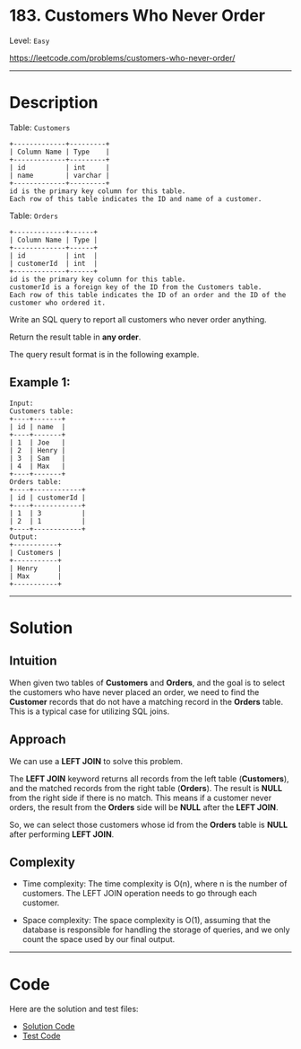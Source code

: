 # 183. Customers Who Never Order

Level: `Easy`

https://leetcode.com/problems/customers-who-never-order/

---

# Description

Table: `Customers`

    +-------------+---------+
    | Column Name | Type    |
    +-------------+---------+
    | id          | int     |
    | name        | varchar |
    +-------------+---------+
    id is the primary key column for this table.
    Each row of this table indicates the ID and name of a customer.


Table: `Orders`

    +-------------+------+
    | Column Name | Type |
    +-------------+------+
    | id          | int  |
    | customerId  | int  |
    +-------------+------+
    id is the primary key column for this table.
    customerId is a foreign key of the ID from the Customers table.
    Each row of this table indicates the ID of an order and the ID of the customer who ordered it.


Write an SQL query to report all customers who never order anything.

Return the result table in **any order**.

The query result format is in the following example.

## Example 1:

    Input:
    Customers table:
    +----+-------+
    | id | name  |
    +----+-------+
    | 1  | Joe   |
    | 2  | Henry |
    | 3  | Sam   |
    | 4  | Max   |
    +----+-------+
    Orders table:
    +----+------------+
    | id | customerId |
    +----+------------+
    | 1  | 3          |
    | 2  | 1          |
    +----+------------+
    Output:
    +-----------+
    | Customers |
    +-----------+
    | Henry     |
    | Max       |
    +-----------+

---

# Solution

## Intuition
When given two tables of **Customers** and **Orders**, and the goal is to select the customers who have never placed an order, we need to find the **Customer** records that do not have a matching record in the **Orders** table. This is a typical case for utilizing SQL joins.

## Approach
We can use a **LEFT JOIN** to solve this problem.

The **LEFT JOIN** keyword returns all records from the left table (**Customers**), and the matched records from the right table (**Orders**). The result is **NULL** from the right side if there is no match. This means if a customer never orders, the result from the **Orders** side will be **NULL** after the **LEFT JOIN**.

So, we can select those customers whose id from the **Orders** table is **NULL** after performing **LEFT JOIN**.

## Complexity
- Time complexity:
  The time complexity is O(n), where n is the number of customers. The LEFT JOIN operation needs to go through each customer.

- Space complexity:
  The space complexity is O(1), assuming that the database is responsible for handling the storage of queries, and we only count the space used by our final output.

---

# Code
Here are the solution and test files:
- [Solution Code](./solution.sql)
- [Test Code](./solution_test.go)